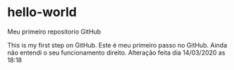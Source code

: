 # hello-world
Meu primeiro repositorio GitHub

This is my first step on GitHub.
Este é meu primeiro passo no GitHub. Ainda não entendi o seu funcionamento direito.
Alteração feita dia 14/03/2020 as 18:18

